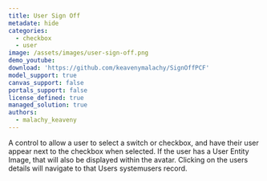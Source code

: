 ```yaml
---
title: User Sign Off
metadate: hide
categories:
  - checkbox
  - user
image: /assets/images/user-sign-off.png
demo_youtube: 
download: 'https://github.com/keavenymalachy/SignOffPCF'
model_support: true
canvas_support: false
portals_support: false
license_defined: true
managed_solution: true
authors:
  - malachy_keaveny
---
```

A control to allow a user to select a switch or checkbox, and have their user appear next to the checkbox when selected. If the user has a User Entity Image, that will also be displayed within the avatar. Clicking on the users details will navigate to that Users systemusers record.
